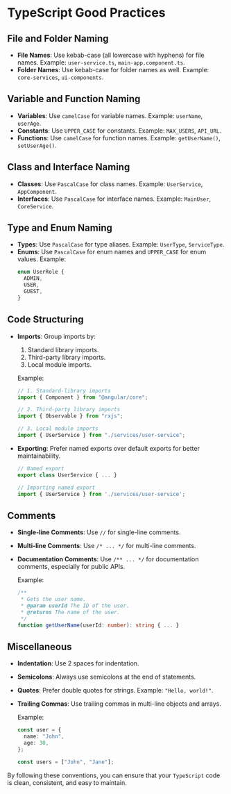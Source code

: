 # TypeScript Good Practices

## File and Folder Naming

- **File Names**: Use kebab-case (all lowercase with hyphens) for file names. Example: `user-service.ts`, `main-app.component.ts`.
- **Folder Names**: Use kebab-case for folder names as well. Example: `core-services`, `ui-components`.

## Variable and Function Naming

- **Variables**: Use `camelCase` for variable names. Example: `userName`, `userAge`.
- **Constants**: Use `UPPER_CASE` for constants. Example: `MAX_USERS`, `API_URL`.
- **Functions**: Use `camelCase` for function names. Example: `getUserName()`, `setUserAge()`.

## Class and Interface Naming

- **Classes**: Use `PascalCase` for class names. Example: `UserService`, `AppComponent`.
- **Interfaces**: Use `PascalCase` for interface names. Example: `MainUser`, `CoreService`.

## Type and Enum Naming

- **Types**: Use `PascalCase` for type aliases. Example: `UserType`, `ServiceType`.
- **Enums**: Use `PascalCase` for enum names and `UPPER_CASE` for enum values. Example:
  ```typescript
  enum UserRole {
    ADMIN,
    USER,
    GUEST,
  }
  ```

## Code Structuring

- **Imports**: Group imports by:

  1. Standard library imports.
  2. Third-party library imports.
  3. Local module imports.

  Example:

  ```typescript
  // 1. Standard-library imports
  import { Component } from "@angular/core";

  // 2. Third-party library imports
  import { Observable } from "rxjs";

  // 3. Local module imports
  import { UserService } from "./services/user-service";
  ```

- **Exporting**: Prefer named exports over default exports for better maintainability.

  ```typescript
  // Named export
  export class UserService { ... }

  // Importing named export
  import { UserService } from './services/user-service';
  ```

## Comments

- **Single-line Comments**: Use `//` for single-line comments.
- **Multi-line Comments**: Use `/* ... */` for multi-line comments.
- **Documentation Comments**: Use `/** ... */` for documentation comments, especially for public APIs.

  Example:

  ```typescript
  /**
   * Gets the user name.
   * @param userId The ID of the user.
   * @returns The name of the user.
   */
  function getUserName(userId: number): string { ... }
  ```

## Miscellaneous

- **Indentation**: Use 2 spaces for indentation.
- **Semicolons**: Always use semicolons at the end of statements.
- **Quotes**: Prefer double quotes for strings. Example: `"Hello, world!"`.
- **Trailing Commas**: Use trailing commas in multi-line objects and arrays.

  Example:

  ```typescript
  const user = {
    name: "John",
    age: 30,
  };

  const users = ["John", "Jane"];
  ```

By following these conventions, you can ensure that your `TypeScript` code is clean, consistent, and easy to maintain.
